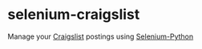 # selenium-craigslist
Manage your [Craigslist](http://www.craigslist.org/) postings using [Selenium-Python](https://selenium-python.readthedocs.io/)
